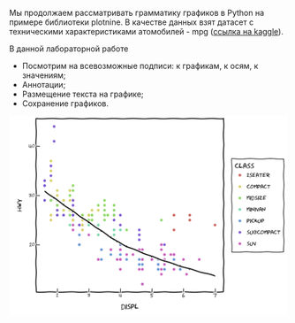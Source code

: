 Мы продолжаем рассматривать грамматику графиков в Python на примере библиотеки plotnine. В качестве данных взят датасет с техническими характеристиками атомобилей - mpg ([ссылка на kaggle](https://www.kaggle.com/datasets/uciml/autompg-dataset)). 

В данной лабораторной работе 
- Посмотрим на всевозможные подписи: к графикам, к осям, к значениям; 
- Аннотации;
- Размещение текста на графике;
- Сохранение графиков.


![img](img1.png)
